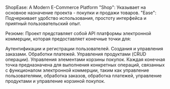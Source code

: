 ShopEase: 
A Modern E-Commerce Platform
"Shop": Указывает на основное назначение проекта - покупки и продажи товаров.
"Ease": Подчеркивает удобство использования, простоту интерфейса и приятный пользовательский опыт.

Резюме:
Проект представляет собой API платформы электронной коммерции, которая предоставляет конечные точки для:

Аутентификации и регистрации пользователей.
Создания и управления заказами.
Обработки платежей.
Управления продуктами (CRUD операции).
Управления элементами корзины покупок.
Каждая конечная точка предназначена для выполнения конкретных операций, связанных с функционалом электронной коммерции, таким как управление пользователями, обработка заказов, обработка платежей, управление продуктами и управление корзиной покупок.
